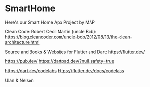 # SmartHome
Here's our Smart Home App Project by MAP

Clean Code: Robert Cecil Martin (uncle Bob): https://blog.cleancoder.com/uncle-bob/2012/08/13/the-clean-architecture.html

Source and Books & Websites for Flutter and Dart: https://flutter.dev/  

  https://pub.dev/
  https://dartpad.dev/?null_safety=true
  
  https://dart.dev/codelabs
  https://flutter.dev/docs/codelabs

Ulan & Nelson

